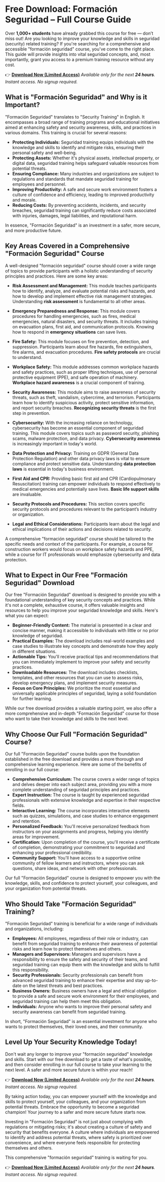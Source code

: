 # Free Download: Formación Seguridad – Full Course Guide

Over **1,000+ students** have already grabbed this course for free — don’t miss out! Are you looking to improve your knowledge and skills in seguridad (security) related training? If you're searching for a comprehensive and accessible "formación seguridad" course, you've come to the right place. This guide will provide insights into vital seguridad concepts, and, most importantly, grant you access to a premium training resource without any cost.

👉 [**Download Now (Limited Access)**](https://udemywork.com/formacion-seguridad)
_Available only for the next **24 hours**. Instant access. No signup required._

## What is "Formación Seguridad" and Why is it Important?

"Formación Seguridad" translates to "Security Training" in English. It encompasses a broad range of training programs and educational initiatives aimed at enhancing safety and security awareness, skills, and practices in various domains. This training is crucial for several reasons:

*   **Protecting Individuals:** Seguridad training equips individuals with the knowledge and skills to identify and mitigate risks, ensuring their personal safety and well-being.
*   **Protecting Assets:** Whether it's physical assets, intellectual property, or digital data, seguridad training helps safeguard valuable resources from potential threats.
*   **Ensuring Compliance:** Many industries and organizations are subject to regulations and standards that mandate seguridad training for employees and personnel.
*   **Improving Productivity:** A safe and secure work environment fosters a culture of confidence and efficiency, leading to improved productivity and morale.
*   **Reducing Costs:** By preventing accidents, incidents, and security breaches, seguridad training can significantly reduce costs associated with injuries, damages, legal liabilities, and reputational harm.

In essence, "Formación Seguridad" is an investment in a safer, more secure, and more productive future.

## Key Areas Covered in a Comprehensive "Formación Seguridad" Course

A well-designed "formación seguridad" course should cover a wide range of topics to provide participants with a holistic understanding of security principles and practices. Here are some key areas:

*   **Risk Assessment and Management:** This module teaches participants how to identify, analyze, and evaluate potential risks and hazards, and how to develop and implement effective risk management strategies. Understanding **risk assessment** is fundamental to all other areas.

*   **Emergency Preparedness and Response:** This module covers procedures for handling emergencies, such as fires, medical emergencies, natural disasters, and security threats. It includes training on evacuation plans, first aid, and communication protocols. Knowing how to respond in **emergency situations** can save lives.

*   **Fire Safety:** This module focuses on fire prevention, detection, and suppression. Participants learn about fire hazards, fire extinguishers, fire alarms, and evacuation procedures. **Fire safety protocols** are crucial to understand.

*   **Workplace Safety:** This module addresses common workplace hazards and safety practices, such as proper lifting techniques, use of personal protective equipment (PPE), and safe operation of machinery. **Workplace hazard awareness** is a crucial component of training.

*   **Security Awareness:** This module aims to raise awareness of security threats, such as theft, vandalism, cybercrime, and terrorism. Participants learn how to identify suspicious activity, protect sensitive information, and report security breaches. **Recognizing security threats** is the first step in prevention.

*   **Cybersecurity:** With the increasing reliance on technology, cybersecurity has become an essential component of seguridad training. This module covers topics such as password security, phishing scams, malware protection, and data privacy. **Cybersecurity awareness** is increasingly important in today's world.

*   **Data Protection and Privacy:** Training on GDPR (General Data Protection Regulation) and other data privacy laws is vital to ensure compliance and protect sensitive data. Understanding **data protection laws** is essential in today's business environment.

*   **First Aid and CPR:** Providing basic first aid and CPR (Cardiopulmonary Resuscitation) training can empower individuals to respond effectively to medical emergencies and potentially save lives. **Basic life support skills** are invaluable.

*   **Security Protocols and Procedures:** This section covers specific security protocols and procedures relevant to the participant’s industry or organization.

*   **Legal and Ethical Considerations:** Participants learn about the legal and ethical implications of their actions and decisions related to security.

A comprehensive "formación seguridad" course should be tailored to the specific needs and context of the participants. For example, a course for construction workers would focus on workplace safety hazards and PPE, while a course for IT professionals would emphasize cybersecurity and data protection.

## What to Expect in Our Free "Formación Seguridad" Download

Our free "Formación Seguridad" download is designed to provide you with a foundational understanding of key security concepts and practices. While it's not a complete, exhaustive course, it offers valuable insights and resources to help you improve your seguridad knowledge and skills. Here's what you can expect:

*   **Beginner-Friendly Content:** The material is presented in a clear and concise manner, making it accessible to individuals with little or no prior knowledge of seguridad.
*   **Practical Examples:** The download includes real-world examples and case studies to illustrate key concepts and demonstrate how they apply in different situations.
*   **Actionable Tips:** You'll receive practical tips and recommendations that you can immediately implement to improve your safety and security practices.
*   **Downloadable Resources:** The download includes checklists, templates, and other resources that you can use to assess risks, develop emergency plans, and implement security measures.
*   **Focus on Core Principles:** We prioritize the most essential and universally applicable principles of seguridad, laying a solid foundation for further learning.

While our free download provides a valuable starting point, we also offer a more comprehensive and in-depth "Formación Seguridad" course for those who want to take their knowledge and skills to the next level.

## Why Choose Our Full "Formación Seguridad" Course?

Our full "Formación Seguridad" course builds upon the foundation established in the free download and provides a more thorough and comprehensive learning experience. Here are some of the benefits of enrolling in our full course:

*   **Comprehensive Curriculum:** The course covers a wider range of topics and delves deeper into each subject area, providing you with a more complete understanding of seguridad principles and practices.
*   **Expert Instruction:** The course is taught by experienced seguridad professionals with extensive knowledge and expertise in their respective fields.
*   **Interactive Learning:** The course incorporates interactive elements such as quizzes, simulations, and case studies to enhance engagement and retention.
*   **Personalized Feedback:** You'll receive personalized feedback from instructors on your assignments and progress, helping you identify areas for improvement.
*   **Certification:** Upon completion of the course, you'll receive a certificate of completion, demonstrating your commitment to seguridad and enhancing your professional credibility.
*   **Community Support:** You'll have access to a supportive online community of fellow learners and instructors, where you can ask questions, share ideas, and network with other professionals.

Our full "Formación Seguridad" course is designed to empower you with the knowledge, skills, and confidence to protect yourself, your colleagues, and your organization from potential threats.

## Who Should Take "Formación Seguridad" Training?

"Formación Seguridad" training is beneficial for a wide range of individuals and organizations, including:

*   **Employees:** All employees, regardless of their role or industry, can benefit from seguridad training to enhance their awareness of potential risks and learn how to protect themselves and others.
*   **Managers and Supervisors:** Managers and supervisors have a responsibility to ensure the safety and security of their teams, and seguridad training can equip them with the knowledge and skills to fulfill this responsibility.
*   **Security Professionals:** Security professionals can benefit from advanced seguridad training to enhance their expertise and stay up-to-date on the latest threats and best practices.
*   **Business Owners:** Business owners have a legal and ethical obligation to provide a safe and secure work environment for their employees, and seguridad training can help them meet this obligation.
*   **Individuals:** Anyone who wants to improve their personal safety and security awareness can benefit from seguridad training.

In short, "Formación Seguridad" is an essential investment for anyone who wants to protect themselves, their loved ones, and their community.

## Level Up Your Security Knowledge Today!

Don't wait any longer to improve your "formación seguridad" knowledge and skills. Start with our free download to get a taste of what's possible, and then consider enrolling in our full course to take your learning to the next level. A safer and more secure future is within your reach!

👉 [**Download Now (Limited Access)**](https://udemywork.com/formacion-seguridad)
_Available only for the next **24 hours**. Instant access. No signup required._

By taking action today, you can empower yourself with the knowledge and skills to protect yourself, your colleagues, and your organization from potential threats. Embrace the opportunity to become a seguridad champion! Your journey to a safer and more secure future starts now.

Investing in "Formación Seguridad" is not just about complying with regulations or mitigating risks; it's about creating a culture of safety and security that benefits everyone. A culture where individuals are empowered to identify and address potential threats, where safety is prioritized over convenience, and where everyone feels responsible for protecting themselves and others.

This comprehensive "formación seguridad" training is waiting for you.

👉 [**Download Now (Limited Access)**](https://udemywork.com/formacion-seguridad)
_Available only for the next **24 hours**. Instant access. No signup required._
